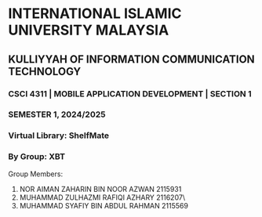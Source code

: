 # INTERNATIONAL ISLAMIC UNIVERSITY MALAYSIA
## KULLIYYAH OF INFORMATION COMMUNICATION TECHNOLOGY
### CSCI 4311 | MOBILE APPLICATION DEVELOPMENT | SECTION 1
### SEMESTER 1, 2024/2025
### Virtual Library: ShelfMate
### By Group: XBT

Group Members:
1.  NOR AIMAN ZAHARIN BIN NOOR AZWAN 2115931
2.  MUHAMMAD ZULHAZMI RAFIQI AZHARY 2116207\
3.  MUHAMMAD SYAFIY BIN ABDUL RAHMAN 2115569

